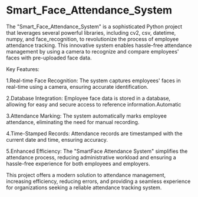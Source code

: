 # Smart_Face_Attendance_System

The "Smart_Face_Attendance_System" is a sophisticated Python project that leverages several powerful libraries, including cv2, csv, datetime, numpy, and face_recognition, to revolutionize the process of employee attendance tracking. This innovative system enables hassle-free attendance management by using a camera to recognize and compare employees' faces with pre-uploaded face data.

Key Features:

1.Real-time Face Recognition: The system captures employees' faces in real-time using a camera, ensuring accurate identification.

2.Database Integration: Employee face data is stored in a database, allowing for easy and secure access to reference information.Automatic 

3.Attendance Marking: The system automatically marks employee attendance, eliminating the need for manual recording.

4.Time-Stamped Records: Attendance records are timestamped with the current date and time, ensuring accuracy.

5.Enhanced Efficiency: The "SmartFace Attendance System" simplifies the attendance process, reducing administrative workload and ensuring a hassle-free experience for both employees and employers.



This project offers a modern solution to attendance management, increasing efficiency, reducing errors, and providing a seamless experience for organizations seeking a reliable attendance tracking system.
